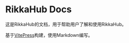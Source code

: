 # RikkaHub Docs

这是RikkaHub的文档，用于帮助用户了解和使用RikkaHub。

基于[VitePress](https://vitepress.dev/)构建，使用Markdown编写。